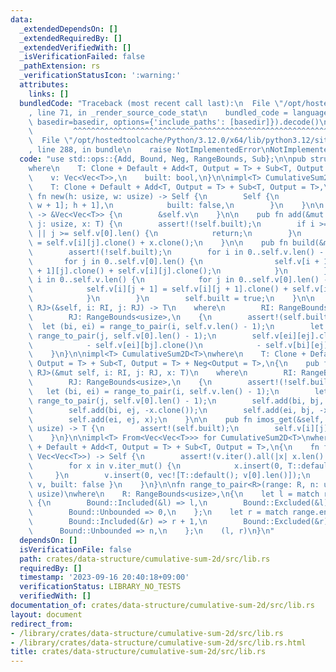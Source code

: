 ```yaml
---
data:
  _extendedDependsOn: []
  _extendedRequiredBy: []
  _extendedVerifiedWith: []
  _isVerificationFailed: false
  _pathExtension: rs
  _verificationStatusIcon: ':warning:'
  attributes:
    links: []
  bundledCode: "Traceback (most recent call last):\n  File \"/opt/hostedtoolcache/Python/3.12.0/x64/lib/python3.12/site-packages/onlinejudge_verify/documentation/build.py\"\
    , line 71, in _render_source_code_stat\n    bundled_code = language.bundle(stat.path,\
    \ basedir=basedir, options={'include_paths': [basedir]}).decode()\n          \
    \         ^^^^^^^^^^^^^^^^^^^^^^^^^^^^^^^^^^^^^^^^^^^^^^^^^^^^^^^^^^^^^^^^^^^^^^^^^^^^^^^^^\n\
    \  File \"/opt/hostedtoolcache/Python/3.12.0/x64/lib/python3.12/site-packages/onlinejudge_verify/languages/rust.py\"\
    , line 288, in bundle\n    raise NotImplementedError\nNotImplementedError\n"
  code: "use std::ops::{Add, Bound, Neg, RangeBounds, Sub};\n\npub struct CumulativeSum2D<T>\n\
    where\n    T: Clone + Default + Add<T, Output = T> + Sub<T, Output = T>,\n{\n\
    \    v: Vec<Vec<T>>,\n    built: bool,\n}\n\nimpl<T> CumulativeSum2D<T>\nwhere\n\
    \    T: Clone + Default + Add<T, Output = T> + Sub<T, Output = T>,\n{\n    pub\
    \ fn new(h: usize, w: usize) -> Self {\n        Self {\n            v: vec![vec![T::default();\
    \ w + 1]; h + 1],\n            built: false,\n        }\n    }\n\n    pub fn inner(&self)\
    \ -> &Vec<Vec<T>> {\n        &self.v\n    }\n\n    pub fn add(&mut self, i: usize,\
    \ j: usize, x: T) {\n        assert!(!self.built);\n        if i >= self.v.len()\
    \ || j >= self.v[0].len() {\n            return;\n        }\n        self.v[i][j]\
    \ = self.v[i][j].clone() + x.clone();\n    }\n\n    pub fn build(&mut self) {\n\
    \        assert!(!self.built);\n        for i in 0..self.v.len() - 1 {\n     \
    \       for j in 0..self.v[0].len() {\n                self.v[i + 1][j] = self.v[i\
    \ + 1][j].clone() + self.v[i][j].clone();\n            }\n        }\n        for\
    \ i in 0..self.v.len() {\n            for j in 0..self.v[0].len() - 1 {\n    \
    \            self.v[i][j + 1] = self.v[i][j + 1].clone() + self.v[i][j].clone();\n\
    \            }\n        }\n        self.built = true;\n    }\n\n    pub fn sum<RI,\
    \ RJ>(&self, i: RI, j: RJ) -> T\n    where\n        RI: RangeBounds<usize>,\n\
    \        RJ: RangeBounds<usize>,\n    {\n        assert!(self.built);\n      \
    \  let (bi, ei) = range_to_pair(i, self.v.len() - 1);\n        let (bj, ej) =\
    \ range_to_pair(j, self.v[0].len() - 1);\n        self.v[ei][ej].clone() + self.v[bi][bj].clone()\n\
    \            - self.v[ei][bj].clone()\n            - self.v[bi][ej].clone()\n\
    \    }\n}\n\nimpl<T> CumulativeSum2D<T>\nwhere\n    T: Clone + Default + Add<T,\
    \ Output = T> + Sub<T, Output = T> + Neg<Output = T>,\n{\n    pub fn imos_add<RI,\
    \ RJ>(&mut self, i: RI, j: RJ, x: T)\n    where\n        RI: RangeBounds<usize>,\n\
    \        RJ: RangeBounds<usize>,\n    {\n        assert!(!self.built);\n     \
    \   let (bi, ei) = range_to_pair(i, self.v.len() - 1);\n        let (bj, ej) =\
    \ range_to_pair(j, self.v[0].len() - 1);\n        self.add(bi, bj, x.clone());\n\
    \        self.add(bi, ej, -x.clone());\n        self.add(ei, bj, -x.clone());\n\
    \        self.add(ei, ej, x);\n    }\n\n    pub fn imos_get(&self, i: usize, j:\
    \ usize) -> T {\n        assert!(self.built);\n        self.v[i][j].clone()\n\
    \    }\n}\n\nimpl<T> From<Vec<Vec<T>>> for CumulativeSum2D<T>\nwhere\n    T: Clone\
    \ + Default + Add<T, Output = T> + Sub<T, Output = T>,\n{\n    fn from(mut v:\
    \ Vec<Vec<T>>) -> Self {\n        assert!(v.iter().all(|x| x.len() == v[0].len()));\n\
    \        for x in v.iter_mut() {\n            x.insert(0, T::default());\n   \
    \     }\n        v.insert(0, vec![T::default(); v[0].len()]);\n        Self {\
    \ v, built: false }\n    }\n}\n\nfn range_to_pair<R>(range: R, n: usize) -> (usize,\
    \ usize)\nwhere\n    R: RangeBounds<usize>,\n{\n    let l = match range.start_bound()\
    \ {\n        Bound::Included(&l) => l,\n        Bound::Excluded(&l) => l + 1,\n\
    \        Bound::Unbounded => 0,\n    };\n    let r = match range.end_bound() {\n\
    \        Bound::Included(&r) => r + 1,\n        Bound::Excluded(&r) => r,\n  \
    \      Bound::Unbounded => n,\n    };\n    (l, r)\n}\n"
  dependsOn: []
  isVerificationFile: false
  path: crates/data-structure/cumulative-sum-2d/src/lib.rs
  requiredBy: []
  timestamp: '2023-09-16 20:40:18+09:00'
  verificationStatus: LIBRARY_NO_TESTS
  verifiedWith: []
documentation_of: crates/data-structure/cumulative-sum-2d/src/lib.rs
layout: document
redirect_from:
- /library/crates/data-structure/cumulative-sum-2d/src/lib.rs
- /library/crates/data-structure/cumulative-sum-2d/src/lib.rs.html
title: crates/data-structure/cumulative-sum-2d/src/lib.rs
---
```


